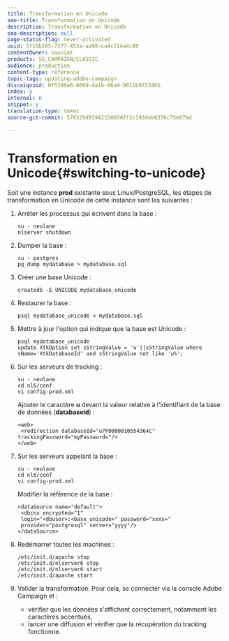 ```yaml
---
title: Transformation en Unicode
seo-title: Transformation en Unicode
description: Transformation en Unicode
seo-description: null
page-status-flag: never-activated
uuid: 5f15b285-7377-453a-aa98-ca4cf14a4c80
contentOwner: sauviat
products: SG_CAMPAIGN/CLASSIC
audience: production
content-type: reference
topic-tags: updating-adobe-campaign
discoiquuid: 0f5399a8-860d-4a1b-86a9-9011b973346b
index: y
internal: n
snippet: y
translation-type: tm+mt
source-git-commit: 579329d9194115065dff2c192deb0376c75e67bd

---
```



# Transformation en Unicode{#switching-to-unicode}

Soit une instance **prod** existante sous Linux/PostgreSQL, les étapes de transformation en Unicode de cette instance sont les suivantes :

1. Arrêter les processus qui écrivent dans la base :

   ```
   su - neolane
   nlserver shutdown
   ```

1. Dumper la base :

   ```
   su - postgres
   pg_dump mydatabase > mydatabase.sql
   ```

1. Créer une base Unicode :

   ```
   createdb -E UNICODE mydatabase_unicode
   ```

1. Restaurer la base :

   ```
   psql mydatabase_unicode < mydatabase.sql
   ```

1. Mettre à jour l&#39;option qui indique que la base est Unicode :

   ```
   psql mydatabase_unicode
   update XtkOption set sStringValue = 'u'||sStringValue where sName='XtkDatabaseId' and sStringValue not like 'u%';
   ```

1. Sur les serveurs de tracking :

   ```
   su - neolane
   cd nl6/conf
   vi config-prod.xml
   ```

   Ajouter le caractère **u** devant la valeur relative à l&#39;identifiant de la base de données (**databaseId**) :

   ```
   <web>
    <redirection databaseId="u7F0000010554364C" trackingPassword="myPassword="/>
   </web>
   ```

1. Sur les serveurs appelant la base :

   ```
   su - neolane
   cd nl6/conf
   vi config-prod.xml
   ```

   Modifier la référence de la base :

   ```
   <dataSource name="default">
    <dbcnx encrypted="1" 
    login="<dbuser>:<base_unicode>" password="xxxx="
    provider="postgresql" server="yyyy"/>
   </dataSource>
   ```

1. Redémarrer toutes les machines :

   ```
   /etc/init.d/apache stop
   /etc/init.d/nlserver6 stop
   /etc/init.d/nlserver6 start
   /etc/init.d/apache start
   ```

1. Valider la transformation. Pour cela, se connecter via la console Adobe Campaign et :

   * vérifier que les données s&#39;affichent correctement, notamment les caractères accentués,
   * lancer une diffusion et vérifier que la récupération du tracking fonctionne.

